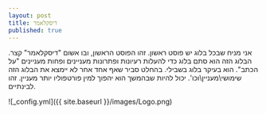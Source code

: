 ```yaml
---
layout: post
title: דיסקלאמר
published: true
---
```



אני מניח שבכל בלוג יש פוסט ראשון. זהו הפוסט הראשון, ובו אשום "דיסקלאמר" קצר. הבלוג הזה הוא סתם בלוג כדי להעלות רעיונות ופתרונות מעניינים ופחות מעניינים "על הכתב". הוא בעיקר בלוג בשבילי. בהחלט סביר שאף אחד אחר לא יימצא את הבלוג הזה שימושי\מעניין\וכו'. יכול להיות שבהמשך הוא יהפוך למין פורטפוליו יותר מעניין. זהו לבינתיים. 

![_config.yml]({{ site.baseurl }}/images/Logo.png)
